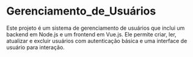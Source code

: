 # Gerenciamento_de_Usuários
 Este projeto é um sistema de gerenciamento de usuários que inclui um backend em Node.js e um frontend em Vue.js. Ele permite criar, ler, atualizar e excluir usuários com autenticação básica e uma interface de usuário para interação.
